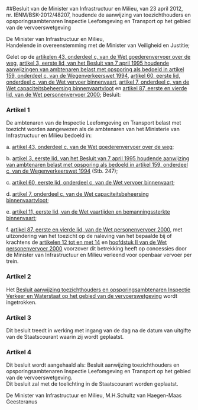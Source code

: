 <meta http-equiv='Content-Type' content='text/html; charset=utf-8' />

##Besluit van de Minister van Infrastructuur en Milieu, van 23 april 2012, nr. IENM/BSK-2012/48207, houdende de aanwijzing van toezichthouders en opsporingsambtenaren Inspectie Leefomgeving en Transport op het gebied van de vervoerswetgeving

De Minister van Infrastructuur en Milieu,  
Handelende in overeenstemming met de Minister van Veiligheid en Justitie;

Gelet op de [artikelen 43, onderdeel c, van de Wet goederenvervoer over de weg](../../../../../../../../../wet/wet/goederenvervoer/over/de/weg/BWBR0005443/README.md), [artikel 3, eerste lid, van het Besluit van 7 april 1995 houdende aanwijzingen van ambtenaren belast met opsporing als bedoeld in artikel 159, onderdeel c, van de Wegenverkeerswet 1994](../../../../../../../../../AMvB/besluit/aanwijzing/ambtenaren/belast/met/opsporing/ex/artikel/159/etc/BWBR0007325/README.md), [artikel 60, eerste lid, onderdeel c, van de Wet vervoer binnenvaart](../../../../../../../../../wet/wet/vervoer/binnenvaart/BWBR0005319/README.md), [artikel 7, onderdeel c, van de Wet capaciteitsbeheersing binnenvaartvloot](../../../../../../../../../wet/wet/capaciteitsbeheersing/binnenvaartvloot/BWBR0012950/README.md) en [artikel 87, eerste en vierde lid, van de Wet personenvervoer 2000](../../../../../../../../../wet/wet/personenvervoer/2000/BWBR0011470/README.md);
Besluit:    

### Artikel  1  

De ambtenaren van de Inspectie Leefomgeving en Transport belast met toezicht worden aangewezen als de ambtenaren van het Ministerie van Infrastructuur en Milieu bedoeld in: 

a. [artikel 43, onderdeel c, van de Wet goederenvervoer over de weg](../../../../../../../../../wet/wet/goederenvervoer/over/de/weg/BWBR0005443/README.md);  

b. [artikel 3, eerste lid, van het Besluit van 7 april 1995 houdende aanwijzing van ambtenaren belast met opsporing als bedoeld in artikel 159, onderdeel c, van de Wegenverkeerswet 1994](../../../../../../../../../AMvB/besluit/aanwijzing/ambtenaren/belast/met/opsporing/ex/artikel/159/etc/BWBR0007325/README.md) (Stb. 247);  

c. [artikel 60, eerste lid, onderdeel c, van de Wet vervoer binnenvaart](../../../../../../../../../wet/wet/vervoer/binnenvaart/BWBR0005319/README.md);  

d. [artikel 7, onderdeel c, van de Wet capaciteitsbeheersing binnenvaartvloot](../../../../../../../../../wet/wet/capaciteitsbeheersing/binnenvaartvloot/BWBR0012950/README.md);  

e. [artikel 11, eerste lid, van de Wet vaartijden en bemanningssterkte binnenvaart](../../../../../../../../../wet/wet/vaartijden/en/bemanningssterkte/binnenvaart/BWBR0006029/README.md);  

f. [artikel 87, eerste en vierde lid, van de Wet personenvervoer 2000](../../../../../../../../../wet/wet/personenvervoer/2000/BWBR0011470/README.md), met uitzondering van het toezicht op de naleving van het bepaalde bij of krachtens de [artikelen 12 tot en met 14](../../../../../../../../../wet/wet/personenvervoer/2000/BWBR0011470/README.md) en [hoofdstuk II van de Wet personenvervoer 2000](../../../../../../../../../wet/wet/personenvervoer/2000/BWBR0011470/README.md) voorzover dit betrekking heeft op concessies door de Minister van Infrastructuur en Milieu verleend voor openbaar vervoer per trein.    

### Artikel  2  

Het [Besluit aanwijzing toezichthouders en opsporingsambtenaren Inspectie Verkeer en Waterstaat op het gebied van de vervoerswetgeving](../../../../../../../../../ministeriele-regeling/besluit/aanwijzing/toezichthouders/en/opsporingsambtenaren/inspectie/etc/BWBR0020035/README.md) wordt ingetrokken.  

### Artikel  3  

Dit besluit treedt in werking met ingang van de dag na de datum van uitgifte van de Staatscourant waarin zij wordt geplaatst.  

### Artikel  4  

Dit besluit wordt aangehaald als: Besluit aanwijzing toezichthouders en opsporingsambtenaren Inspectie Leefomgeving en Transport op het gebied van de vervoerswetgeving.  
Dit besluit zal met de toelichting in de Staatscourant worden geplaatst.  

De 
Minister van Infrastructuur en Milieu, 
M.H.Schultz van Haegen-Maas Geesteranus   

